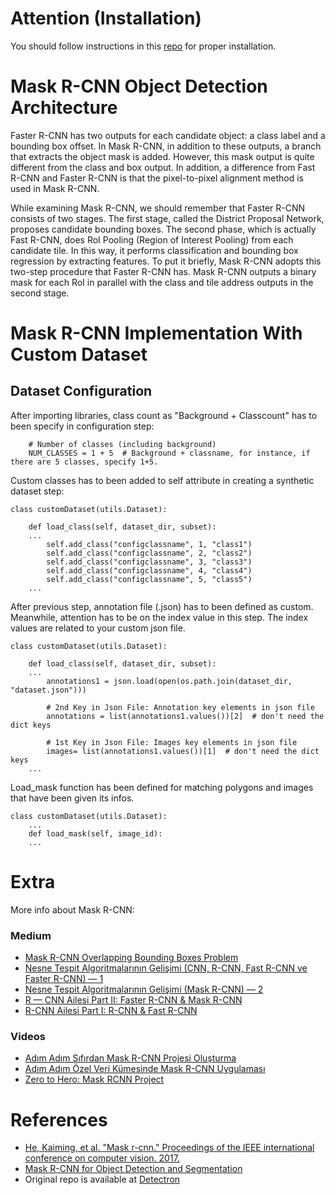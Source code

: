 # Attention (Installation)

You should follow instructions in this [repo](https://github.com/simurgailab/installation-guide-of-maskrcnn) for proper installation.

# Mask R-CNN Object Detection Architecture

Faster R-CNN has two outputs for each candidate object: a class label and a bounding box offset. In Mask R-CNN, in addition to these outputs, a branch that extracts the object mask is added. However, this mask output is quite different from the class and box output. In addition, a difference from Fast R-CNN and Faster R-CNN is that the pixel-to-pixel alignment method is used in Mask R-CNN.

While examining Mask R-CNN, we should remember that Faster R-CNN consists of two stages. The first stage, called the District Proposal Network, proposes candidate bounding boxes. The second phase, which is actually Fast R-CNN, does RoI Pooling (Region of Interest Pooling) from each candidate tile. In this way, it performs classification and bounding box regression by extracting features. To put it briefly, Mask R-CNN adopts this two-step procedure that Faster R-CNN has. Mask R-CNN outputs a binary mask for each RoI in parallel with the class and tile address outputs in the second stage.

# Mask R-CNN Implementation With Custom Dataset

## Dataset Configuration

After importing libraries, class count as "Background + Classcount" has to been specify in configuration step:

```
    # Number of classes (including background)
    NUM_CLASSES = 1 + 5  # Background + classname, for instance, if there are 5 classes, specify 1+5.
``` 

Custom classes has to been added to self attribute in creating a synthetic dataset step:
```
class customDataset(utils.Dataset):

    def load_class(self, dataset_dir, subset):
    ...
        self.add_class("configclassname", 1, "class1")
        self.add_class("configclassname", 2, "class2")
        self.add_class("configclassname", 3, "class3")
        self.add_class("configclassname", 4, "class4")
        self.add_class("configclassname", 5, "class5")
    ...
```

After previous step, annotation file (.json) has to been defined as custom. 
Meanwhile, attention has to be on the index value in this step. The index values are related to your custom json file.
```
class customDataset(utils.Dataset):

    def load_class(self, dataset_dir, subset):
    ...
        annotations1 = json.load(open(os.path.join(dataset_dir, "dataset.json")))
        
        # 2nd Key in Json File: Annotation key elements in json file
        annotations = list(annotations1.values())[2]  # don't need the dict keys

        # 1st Key in Json File: Images key elements in json file
        images= list(annotations1.values())[1]  # don't need the dict keys
    ...
```
Load_mask function has been defined for matching polygons and images that have been given its infos.
```
class customDataset(utils.Dataset):
    ...
    def load_mask(self, image_id):
    ...
```

# Extra

More info about Mask R-CNN:

### Medium
* [Mask R-CNN Overlapping Bounding Boxes Problem](https://pub.towardsai.net/mask-r-cnn-overlapping-bounding-boxes-problem-a9582d41875b)
* [Nesne Tespit Algoritmalarının Gelişimi (CNN, R-CNN, Fast R-CNN ve Faster R-CNN) — 1](https://dilaraozdemir.medium.com/nesne-tespit-algoritmalar%C4%B1n%C4%B1n-geli%C5%9Fimi-cnn-r-cnn-fast-r-cnn-ve-faster-r-cnn-1-521ab97071a0)
* [Nesne Tespit Algoritmalarının Gelişimi (Mask R-CNN) — 2](https://dilaraozdemir.medium.com/nesne-tespit-algoritmalar%C4%B1n%C4%B1n-geli%C5%9Fimi-mask-r-cnn-2-b622f6f4c2a8)
* [R — CNN Ailesi Part II: Faster R-CNN & Mask R-CNN](https://elifmeseci.medium.com/r-cnn-ailesi-part-ii-76cce9e4a9d6)
* [R-CNN Ailesi Part I: R-CNN & Fast R-CNN](https://elifmeseci.medium.com/r-cnn-ailesi-part-i-6aaf775d05d2)



### Videos
* [Adım Adım Sıfırdan Mask R-CNN Projesi Oluşturma](https://youtu.be/9ZNtavU1asE)
* [Adım Adım Özel Veri Kümesinde Mask R-CNN Uygulaması](https://youtu.be/Ldnmxa4pM3g)
* [Zero to Hero: Mask RCNN Project](https://youtu.be/cpSa0WMAkzY)


# References
* [He, Kaiming, et al. "Mask r-cnn." Proceedings of the IEEE international conference on computer vision. 2017.](https://arxiv.org/abs/1703.06870)
* [Mask R-CNN for Object Detection and Segmentation](https://github.com/matterport/Mask_RCNN/)
* Original repo is available at [Detectron](https://github.com/facebookresearch/Detectron)
